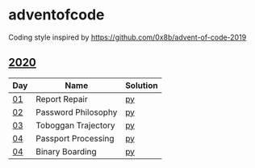 # adventofcode
Coding style inspired by https://github.com/0x8b/advent-of-code-2019

## [2020](https://adventofcode.com/2020)

|Day|Name|Solution|
|---|---|---|
|[01](https://adventofcode.com/2020/day/1)|Report Repair|[py](2020/01.py)|
|[02](https://adventofcode.com/2020/day/2)|Password Philosophy|[py](2020/02.py)|
|[03](https://adventofcode.com/2020/day/3)|Toboggan Trajectory|[py](2020/03.py)|
|[04](https://adventofcode.com/2020/day4)|Passport Processing|[py](2020/04.py)|
|[04](https://adventofcode.com/2020/day5)|Binary Boarding|[py](2020/05.py)|
